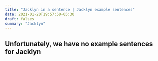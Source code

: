```yaml
---
title: "Jacklyn in a sentence | Jacklyn example sentences"
date: 2021-01-20T19:57:50+05:30
draft: falses
summary: "Jacklyn"
---
```

## Unfortunately, we have no example sentences for Jacklyn                 
